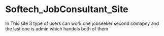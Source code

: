 # Softech_JobConsultant_Site
In This site 3 type of users can work one jobseeker second comapny and the last one is admin which handels both of them 
